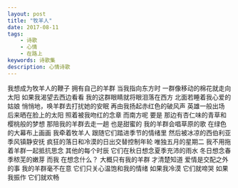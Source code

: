 ```yaml
---
layout: post
title: "牧羊人"
date: 2017-08-11
tags:
    - 诗歌
    - 心情
    - 在路上
keywords: 诗歌集
description: 心情诗歌
---
```


我想成为牧羊人的鞭子
拥有自己的羊群
当我指向东方时
一群像移动的棉花就走向太阳
如果我渴望去西边看看
我的这群眼睛就将眼泪落在西方
北面若睡着我心爱的姑娘
悄悄地，唤羊群去打扰她的安眠
再由我扬起赤红色的破风声 英雄一般出场
后来晒在脸上的太阳 照着被我吻红的念章
而南方呢
要是 那边有杏仁味的青草和樱桃般的梦想
那陪我的羊群去走一趟
也是甜蜜的
我的羊群会唱草原的歌
在绿色的大幕布上画画
我牵着牧羊人
跟随它们踏进季节的情绪里
然后被冰凉的西伯利亚季风镇静安抚
疯狂的落日和冷漠的日出交替控制年轮
唯独五月的星期二
我不用拖着羊群一起抵抗思念
其他的每个时辰
它们在秋日想念夏季充沛的雨水
冬日想念春季秾芜的嫩芽
而我
在想念什么？
大概只有我的羊群 才清楚知道
爱情是交配之外的事
我的羊群毫不在意
它们只关心温饱和我的情绪
如果我冷漠 它们就啼哭
如果我振作 它们就欢畅